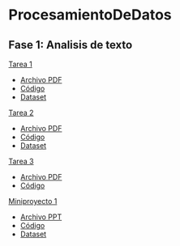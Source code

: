 # ProcesamientoDeDatos
## Fase 1: Analisis de texto
[Tarea 1]()
  - [Archivo PDF](https://github.com/vickyrmz24/ProcesamientoDeDatos/blob/main/Procesamiento_de_datos___Tarea_1.pdf)
  - [Código](https://github.com/vickyrmz24/ProcesamientoDeDatos/blob/main/Tarea1.ipynb)
  - [Dataset](https://github.com/vickyrmz24/ProcesamientoDeDatos/blob/main/dataset.csv)
 
[Tarea 2]()
  - [Archivo PDF](https://github.com/vickyrmz24/ProcesamientoDeDatos/blob/main/Procesamiento_de_datos___Tarea_2.pdf)
  - [Código](https://github.com/vickyrmz24/ProcesamientoDeDatos/blob/main/Tarea2.ipynb)
  - [Dataset](https://github.com/vickyrmz24/ProcesamientoDeDatos/blob/main/dataset.csv)

[Tarea 3]()
  - [Archivo PDF](https://github.com/vickyrmz24/ProcesamientoDeDatos/blob/main/Procesamiento_de_datos___Tarea_3.pdf)
  - [Código](https://github.com/vickyrmz24/ProcesamientoDeDatos/blob/main/Tarea3.ipynb)

[Miniproyecto 1]()
  - [Archivo PPT](https://github.com/vickyrmz24/ProcesamientoDeDatos/blob/main/Miniproyecto1.pptx)
  - [Código](https://github.com/vickyrmz24/ProcesamientoDeDatos/blob/main/miniproject_1.ipynb)
  - [Dataset](https://github.com/vickyrmz24/ProcesamientoDeDatos/blob/main/dataset.csv)
